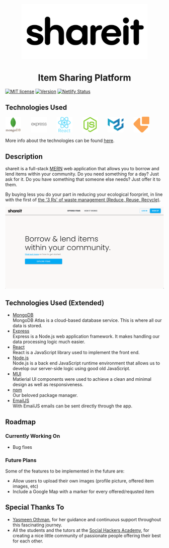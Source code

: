 <p align="center">
<img width="400px" src="./src/images/logo-white-bg.png">
</p>

<h1 align="center">Item Sharing Platform</h1>

[![MIT license](https://img.shields.io/badge/License-GPLv3-01004c.svg)](https://www.gnu.org/licenses/gpl-3.0.html)
[![Version](https://img.shields.io/badge/version-1.0.0-01004c.svg)](https://shields.io/)
[![Netlify Status](https://api.netlify.com/api/v1/badges/93c42090-6fc9-4c3d-a462-42b535ea9d15/deploy-status)](https://app.netlify.com/sites/shareit-application/deploys)



## Technologies Used
<a href="https://www.mongodb.com/"><img src="https://github.com/mamarmar/tech-icons/blob/main/icons/mongodb/mongodb-original-wordmark.svg" height="50px" /></a>
&nbsp;&nbsp;&nbsp;&nbsp;&nbsp;&nbsp;
<a href="https://expressjs.com/"><img src="https://github.com/mamarmar/tech-icons/blob/main/icons/express/express-original-wordmark.svg" height="50px" /></a>
&nbsp;&nbsp;&nbsp;&nbsp;&nbsp;&nbsp;
<a href="https://reactjs.org/"><img src="https://github.com/mamarmar/tech-icons/blob/main/icons/react/react-original-wordmark.svg" height="50px" /></a>
&nbsp;&nbsp;&nbsp;&nbsp;&nbsp;&nbsp;
<a href="https://nodejs.org/en/"><img src="https://github.com/mamarmar/tech-icons/blob/main/icons/nodejs/nodejs-original.svg" height="50px" /></a>
&nbsp;&nbsp;&nbsp;&nbsp;&nbsp;&nbsp;
<a href="https://mui.com/"><img src="https://github.com/mamarmar/tech-icons/blob/main/icons/materialui/materialui-original.svg" height="50px" /></a>
&nbsp;&nbsp;&nbsp;&nbsp;&nbsp;&nbsp;
<a href="https://www.emailjs.com/"><img src="https://github.com/mamarmar/tech-icons/blob/main/icons/emailjs/emailjs.png" height="50px" /></a>
&nbsp;&nbsp;&nbsp;&nbsp;&nbsp;&nbsp;

More info about the technologies can be found <a href="https://github.com/mamarmar/shareit/blob/main/README.md#technologies-used-extended">here</a>.



## Description
shareit is a full-stack [MERN](https://www.mongodb.com/languages/mern-stack-tutorial) web application that allows you to borrow and lend items within your community. Do you need something for a day? Just ask for it. Do you have something that someone else needs? Just offer it to them.

By buying less you do your part in reducing your ecological foorprint, in line with the first of [the '3 Rs' of waste management (Reduce, Reuse, Recycle)](https://en.wikipedia.org/wiki/Waste_management#Principles_of_waste_management).

<img width="900px" src="./screenshots/homepage.png">

## Technologies Used (Extended)

- [MongoDB](https://www.mongodb.com/)
  <br>MongoDB Atlas is a cloud-based database service. This is where all our data is stored.
- [Express](https://github.com/nexus-js/ui)
  <br>Express is a Node.js web application framework. It makes handling our data processing logic much easier.
- [React](https://reactjs.org/)
  <br>React is a JavaScript library used to implement the front end.
- [Node.js](https://nodejs.org/en/)
  <br>Node.js is a back end JavaScript runtime environment that allows us to develop our server-side logic using good old JavaScript.
- [MUI](https://mui.com/)
  <br>Matierial UI components were used to achieve a clean and minimal design as well as responsiveness.
- [npm](https://github.com/npm/cli)
  <br>Our beloved package manager.
- [EmailJS](https://www.emailjs.com/)
  <br>With EmailJS emails can be sent directly through the app.




## Roadmap

### Currently Working On
- Bug fixes

### Future Plans

Some of the features to be implemented in the future are:

- Allow users to upload their own images (profile picture, offered item images, etc)
- Include a Google Map with a marker for every offered/requsted item

## Special Thanks To

- [Yasmeen Othman](https://github.com/YasmeenOthman), for her guidance and continuous support throughout this fascinating journey.
- All the students and the tutors at the [Social Hackers Academy](https://github.com/SocialHackersAcademy), for creating a nice little community of passionate people offering their best for each other.

